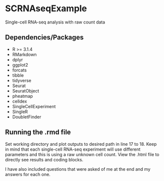 # SCRNAseqExample
Single-cell RNA-seq analysis with raw count data

## Dependencies/Packages
- R >= 3.1.4
- RMarkdown
- dplyr
- ggplot2
- forcats
- tibble
- tidyverse
- Seurat
- SeuratObject
- pheatmap
- celldex
- SingleCellExperiment
- SingleR
- DoubletFinder

## Running the .rmd file
Set working directory and plot outputs to desired path in line 17 to 18. Keep in mind that each single-cell RNA-seq experiment will use different parameters and this is using a raw unknown cell count. View the .html file to directly see results and coding blocks.

I have also included questions that were asked of me at the end and my answers for each one.
